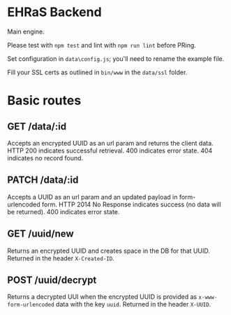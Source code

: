 # EHRaS Backend

Main engine.

Please test with `npm test` and lint with `npm run lint` before PRing.

Set configuration in `data\config.js`; you'll need to rename the example file.

Fill your SSL certs as outlined in `bin/www` in the `data/ssl` folder.

# Basic routes

## GET /data/:id
Accepts an encrypted UUID as an url param and returns the client data. HTTP 200 indicates successful retrieval. 400 indicates error state. 404 indicates no record found.

## PATCH /data/:id
Accepts a UUID as an url param and an updated payload in form-urlencoded form. HTTP 2014 No Response indicates success (no data will be returned). 400 indicates error state.

## GET /uuid/new
Returns an encrypted UUID and creates space in the DB for that UUID. Returned in the header `X-Created-ID`.

## POST /uuid/decrypt
Returns a decrypted UUI when the encrypted UUID is provided as `x-www-form-urlencoded` data with the key `uuid`. Returned in the header `X-UUID`.
